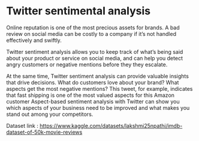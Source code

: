 # Twitter sentimental analysis
Online reputation is one of the most precious assets for brands. A bad review on social media can be costly to a company if it’s not handled effectively and swiftly. 

Twitter sentiment analysis allows you to keep track of what’s being said about your product or service on social media, and can help you detect angry customers or negative mentions before they they escalate.

At the same time, Twitter sentiment analysis can provide valuable insights that drive decisions. What do customers love about your brand?  What aspects get the most negative mentions? This tweet, for example, indicates that fast shipping is one of the most valued aspects for this Amazon customer Aspect-based sentiment analysis with Twitter can show you which aspects of your business need to be improved and what makes you stand out among your competitors.

Dataset link : https://www.kaggle.com/datasets/lakshmi25npathi/imdb-dataset-of-50k-movie-reviews
